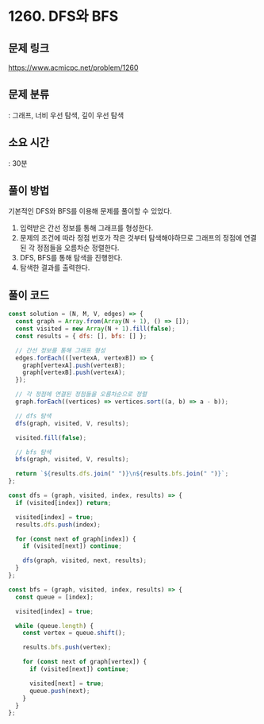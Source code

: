 # 1260. DFS와 BFS

## 문제 링크

https://www.acmicpc.net/problem/1260

## 문제 분류

: 그래프, 너비 우선 탐색, 깊이 우선 탐색

## 소요 시간

: 30분

## 풀이 방법

기본적인 DFS와 BFS를 이용해 문제를 풀이할 수 있었다.

1. 입력받은 간선 정보를 통해 그래프를 형성한다.
2. 문제의 조건에 따라 정점 번호가 작은 것부터 탐색해야하므로 그래프의 정점에 연결된 각 정점들을 오름차순 정렬한다.
3. DFS, BFS를 통해 탐색을 진행한다.
4. 탐색한 결과를 출력한다.

## 풀이 코드

```js
const solution = (N, M, V, edges) => {
  const graph = Array.from(Array(N + 1), () => []);
  const visited = new Array(N + 1).fill(false);
  const results = { dfs: [], bfs: [] };

  // 간선 정보를 통해 그래프 형성
  edges.forEach(([vertexA, vertexB]) => {
    graph[vertexA].push(vertexB);
    graph[vertexB].push(vertexA);
  });

  // 각 정점에 연결된 정점들을 오름차순으로 정렬
  graph.forEach((vertices) => vertices.sort((a, b) => a - b));

  // dfs 탐색
  dfs(graph, visited, V, results);

  visited.fill(false);

  // bfs 탐색
  bfs(graph, visited, V, results);

  return `${results.dfs.join(" ")}\n${results.bfs.join(" ")}`;
};

const dfs = (graph, visited, index, results) => {
  if (visited[index]) return;

  visited[index] = true;
  results.dfs.push(index);

  for (const next of graph[index]) {
    if (visited[next]) continue;

    dfs(graph, visited, next, results);
  }
};

const bfs = (graph, visited, index, results) => {
  const queue = [index];

  visited[index] = true;

  while (queue.length) {
    const vertex = queue.shift();

    results.bfs.push(vertex);

    for (const next of graph[vertex]) {
      if (visited[next]) continue;

      visited[next] = true;
      queue.push(next);
    }
  }
};
```
